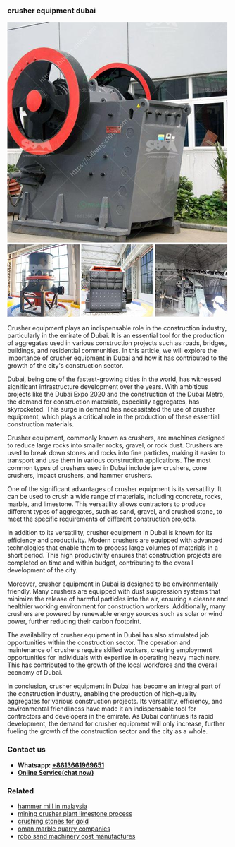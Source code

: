 <h3>crusher equipment dubai</h3><img src='1708309381.jpg' alt=''><p>Crusher equipment plays an indispensable role in the construction industry, particularly in the emirate of Dubai. It is an essential tool for the production of aggregates used in various construction projects such as roads, bridges, buildings, and residential communities. In this article, we will explore the importance of crusher equipment in Dubai and how it has contributed to the growth of the city's construction sector.</p><p>Dubai, being one of the fastest-growing cities in the world, has witnessed significant infrastructure development over the years. With ambitious projects like the Dubai Expo 2020 and the construction of the Dubai Metro, the demand for construction materials, especially aggregates, has skyrocketed. This surge in demand has necessitated the use of crusher equipment, which plays a critical role in the production of these essential construction materials.</p><p>Crusher equipment, commonly known as crushers, are machines designed to reduce large rocks into smaller rocks, gravel, or rock dust. Crushers are used to break down stones and rocks into fine particles, making it easier to transport and use them in various construction applications. The most common types of crushers used in Dubai include jaw crushers, cone crushers, impact crushers, and hammer crushers.</p><p>One of the significant advantages of crusher equipment is its versatility. It can be used to crush a wide range of materials, including concrete, rocks, marble, and limestone. This versatility allows contractors to produce different types of aggregates, such as sand, gravel, and crushed stone, to meet the specific requirements of different construction projects.</p><p>In addition to its versatility, crusher equipment in Dubai is known for its efficiency and productivity. Modern crushers are equipped with advanced technologies that enable them to process large volumes of materials in a short period. This high productivity ensures that construction projects are completed on time and within budget, contributing to the overall development of the city.</p><p>Moreover, crusher equipment in Dubai is designed to be environmentally friendly. Many crushers are equipped with dust suppression systems that minimize the release of harmful particles into the air, ensuring a cleaner and healthier working environment for construction workers. Additionally, many crushers are powered by renewable energy sources such as solar or wind power, further reducing their carbon footprint.</p><p>The availability of crusher equipment in Dubai has also stimulated job opportunities within the construction sector. The operation and maintenance of crushers require skilled workers, creating employment opportunities for individuals with expertise in operating heavy machinery. This has contributed to the growth of the local workforce and the overall economy of Dubai.</p><p>In conclusion, crusher equipment in Dubai has become an integral part of the construction industry, enabling the production of high-quality aggregates for various construction projects. Its versatility, efficiency, and environmental friendliness have made it an indispensable tool for contractors and developers in the emirate. As Dubai continues its rapid development, the demand for crusher equipment will only increase, further fueling the growth of the construction sector and the city as a whole.</p><h3>Contact us</h3><ul><li><strong>Whatsapp:&nbsp;<a href="https://wa.me/8613661969651">+8613661969651</a></strong></li><li><a href="https://swt.shibang-china.com/?git&amp;zhl&amp;crusher equipment dubai"><strong>Online Service(chat now)</strong></a></li></ul><h3>Related</h3><ul><li><a href='hammer mill in malaysia.md'>hammer mill in malaysia</a></li><li><a href='mining crusher plant limestone process.md'>mining crusher plant limestone process</a></li><li><a href='crushing stones for gold.md'>crushing stones for gold</a></li><li><a href='oman marble quarry companies.md'>oman marble quarry companies</a></li><li><a href='robo sand machinery cost manufactures.md'>robo sand machinery cost manufactures</a></li></ul>